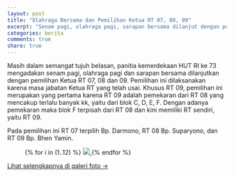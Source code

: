 ```yaml
---
layout: post
title: "Olahraga Bersama dan Pemilihan Ketua RT 07, 08, 09"
excerpt: "Senam pagi, olahraga pagi, sarapan bersama dilanjut dengan pemilihan ketua rt 07, 08, 09."
categories: berita
comments: true
share: true
---
```


Masih dalam semangat tujuh belasan, panitia kemerdekaan HUT RI ke 73 mengadakan senam pagi, olahraga pagi dan sarapan bersama dilanjutkan dengan pemilihan Ketua RT 07, 08 dan 09. Pemilihan ini dilaksanakan karena masa jabatan Ketua RT yang telah usai. Khusus RT 09, pemilihan ini merupakan yang pertama karena RT 09 adalah pemekaran dari RT 08 yang mencakup terlalu banyak kk, yaitu dari blok C, D, E, F. Dengan adanya pemekaran maka blok F terpisah dari RT 08 dan kini memiliki RT sendiri, yaitu RT 09.

Pada pemilihan ini RT 07 terpilih Bp. Darmono, RT 08 Bp. Suparyono, dan RT 09 Bp. Bhen Yamin.

<figure class="third">
  {% for i in (1..12) %}
    <a class="image-popup" href="{{ site.url }}/images/2018-agustus/pemilihan-rt/{{ i }}.jpg">
      <img src="{{ site.url }}/images/2018-agustus/pemilihan-rt/thumb/{{ i }}.jpg">
    </a>
  {% endfor %}
</figure>

<a href="{{ site.url }}/galeri-foto/#2018-08">Lihat selengkapnya di galeri foto &rarr;</a>
